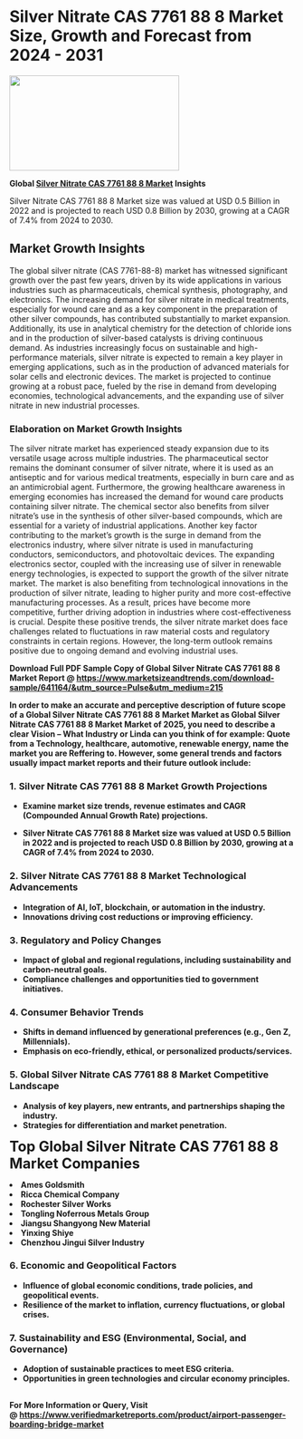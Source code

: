 <H1>Silver Nitrate CAS 7761 88 8 Market Size, Growth and Forecast from 2024 - 2031</H1><img class="aligncenter size-medium wp-image-584254" src="https://thirdeyenews.in/wp-content/uploads/2024/09/Global-Market-Research-300x168.jpeg" alt="" width="300" height="168" /><p><strong>Global&nbsp;<a href="https://www.marketsizeandtrends.com/download-sample/641164/&amp;utm_source=Pulse&amp;utm_medium=215">Silver Nitrate CAS 7761 88 8 Market</a> Insights</strong></p><p>Silver Nitrate CAS 7761 88 8 Market size was valued at USD 0.5 Billion in 2022 and is projected to reach USD 0.8 Billion by 2030, growing at a CAGR of 7.4% from 2024 to 2030.</p><p><h2>Market Growth Insights</h2> The global silver nitrate (CAS 7761-88-8) market has witnessed significant growth over the past few years, driven by its wide applications in various industries such as pharmaceuticals, chemical synthesis, photography, and electronics. The increasing demand for silver nitrate in medical treatments, especially for wound care and as a key component in the preparation of other silver compounds, has contributed substantially to market expansion. Additionally, its use in analytical chemistry for the detection of chloride ions and in the production of silver-based catalysts is driving continuous demand. As industries increasingly focus on sustainable and high-performance materials, silver nitrate is expected to remain a key player in emerging applications, such as in the production of advanced materials for solar cells and electronic devices. The market is projected to continue growing at a robust pace, fueled by the rise in demand from developing economies, technological advancements, and the expanding use of silver nitrate in new industrial processes. <p><strong></strong></p> <h3>Elaboration on Market Growth Insights</h3> The silver nitrate market has experienced steady expansion due to its versatile usage across multiple industries. The pharmaceutical sector remains the dominant consumer of silver nitrate, where it is used as an antiseptic and for various medical treatments, especially in burn care and as an antimicrobial agent. Furthermore, the growing healthcare awareness in emerging economies has increased the demand for wound care products containing silver nitrate. The chemical sector also benefits from silver nitrate’s use in the synthesis of other silver-based compounds, which are essential for a variety of industrial applications. Another key factor contributing to the market’s growth is the surge in demand from the electronics industry, where silver nitrate is used in manufacturing conductors, semiconductors, and photovoltaic devices. The expanding electronics sector, coupled with the increasing use of silver in renewable energy technologies, is expected to support the growth of the silver nitrate market. The market is also benefiting from technological innovations in the production of silver nitrate, leading to higher purity and more cost-effective manufacturing processes. As a result, prices have become more competitive, further driving adoption in industries where cost-effectiveness is crucial. Despite these positive trends, the silver nitrate market does face challenges related to fluctuations in raw material costs and regulatory constraints in certain regions. However, the long-term outlook remains positive due to ongoing demand and evolving industrial uses. <p><strong></p><p><span class=""><strong>Download Full PDF Sample Copy of Global Silver Nitrate CAS 7761 88 8 Market Report</strong> @ <a href="https://www.marketsizeandtrends.com/download-sample/641164/&amp;utm_source=Pulse&amp;utm_medium=215" target="_blank">https://www.marketsizeandtrends.com/download-sample/641164/&amp;utm_source=Pulse&amp;utm_medium=215</a></span></p><p>In order to make an accurate and perceptive description of future scope of a Global&nbsp;Silver Nitrate CAS 7761 88 8 Market Market as Global&nbsp;Silver Nitrate CAS 7761 88 8 Market Market of 2025, you need to describe a clear Vision &ndash; What Industry or Linda can you think of for example: Quote from a Technology, healthcare, automotive, renewable energy, name the market you are Reffering to. However, some general trends and factors usually impact market reports and their future outlook include:</p><h3>1.&nbsp;<strong>Silver Nitrate CAS 7761 88 8 Market Growth Projections</strong></h3><ul><li>Examine market size trends, revenue estimates and CAGR (Compounded Annual Growth Rate) projections.</li><li><p>Silver Nitrate CAS 7761 88 8 Market size was valued at USD 0.5 Billion in 2022 and is projected to reach USD 0.8 Billion by 2030, growing at a CAGR of 7.4% from 2024 to 2030.</p></li></ul><h3>2.&nbsp;<strong>Silver Nitrate CAS 7761 88 8 Market Technological Advancements</strong></h3><ul><li>Integration of AI, IoT, blockchain, or automation in the industry.</li><li>Innovations driving cost reductions or improving efficiency.</li></ul><h3>3.&nbsp;<strong>Regulatory and Policy Changes</strong></h3><ul><li>Impact of global and regional regulations, including sustainability and carbon-neutral goals.</li><li>Compliance challenges and opportunities tied to government initiatives.</li></ul><h3>4.&nbsp;<strong>Consumer Behavior Trends</strong></h3><ul><li>Shifts in demand influenced by generational preferences (e.g., Gen Z, Millennials).</li><li>Emphasis on eco-friendly, ethical, or personalized products/services.</li></ul><h3>5.&nbsp;<strong>Global Silver Nitrate CAS 7761 88 8 Market Competitive Landscape</strong></h3><ul><li>Analysis of key players, new entrants, and partnerships shaping the industry.</li><li>Strategies for differentiation and market penetration.</li></ul><p data-pm-slice="1 1 []"><span style="color: inherit; font-family: inherit; font-size: 25px;">Top Global Silver Nitrate CAS 7761 88 8 Market Companies</span></p><div class="" data-test-id=""><p><li>Ames Goldsmith</li><li> Ricca Chemical Company</li><li> Rochester Silver Works</li><li> Tongling Noferrous Metals Group</li><li> Jiangsu Shangyong New Material</li><li> Yinxing Shiye</li><li> Chenzhou Jingui Silver Industry</li></p></div><h3>6.&nbsp;<strong>Economic and Geopolitical Factors</strong></h3><ul><li>Influence of global economic conditions, trade policies, and geopolitical events.</li><li>Resilience of the market to inflation, currency fluctuations, or global crises.</li></ul><h3>7.&nbsp;<strong>Sustainability and ESG (Environmental, Social, and Governance)</strong></h3><ul><li>Adoption of sustainable practices to meet ESG criteria.</li><li>Opportunities in green technologies and circular economy principles.</li></ul><h2><strong style="font-size: 14px;">For More Information or Query, Visit @&nbsp;</strong><a style="background-color: #ffffff; font-size: 14px;" href="https://www.marketsizeandtrends.com/report/silver-nitrate-cas-7761-88-8-market/" target="_blank">https://www.verifiedmarketreports.com/product/airport-passenger-boarding-bridge-market</a></h2>
